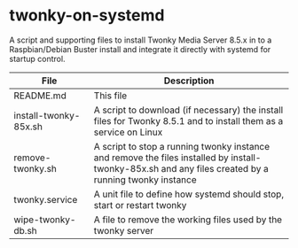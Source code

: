 # twonky-on-systemd
A script and supporting files to install Twonky Media Server 8.5.x in to a Raspbian/Debian Buster install and integrate it 
directly with systemd for startup control.

|File|Description|
|---|---|
|README.md|This file|
|install-twonky-85x.sh|A script to download (if necessary) the install files for Twonky 8.5.1 and to install them as a service on Linux|
|remove-twonky.sh|A script to stop a running twonky instance and remove the files installed by install-twonky-85x.sh and any files created by a running twonky instance|
|twonky.service|A unit file to define how systemd should stop, start or restart twonky|
|wipe-twonky-db.sh|A file to remove the working files used by the twonky server|
